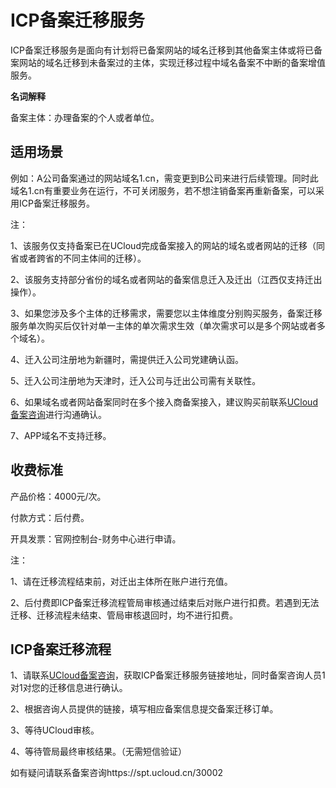 

# ICP备案迁移服务



ICP备案迁移服务是面向有计划将已备案网站的域名迁移到其他备案主体或将已备案网站的域名迁移到未备案过的主体，实现迁移过程中域名备案不中断的备案增值服务。

**名词解释**

备案主体：办理备案的个人或者单位。

## 适用场景 

例如：A公司备案通过的网站域名1.cn，需变更到B公司来进行后续管理。同时此域名1.cn有重要业务在运行，不可关闭服务，若不想注销备案再重新备案，可以采用ICP备案迁移服务。

注：

1、该服务仅支持备案已在UCloud完成备案接入的网站的域名或者网站的迁移（同省或者跨省的不同主体间的迁移）。

2、该服务支持部分省份的域名或者网站的备案信息迁入及迁出（江西仅支持迁出操作）。

3、如果您涉及多个主体的迁移需求，需要您以主体维度分别购买服务，备案迁移服务单次购买后仅针对单一主体的单次需求生效（单次需求可以是多个网站或者多个域名）。

4、迁入公司注册地为新疆时，需提供迁入公司党建确认函。

5、迁入公司注册地为天津时，迁入公司与迁出公司需有关联性。

6、如果域名或者网站备案同时在多个接入商备案接入，建议购买前联系[UCloud备案咨询](https://spt.ucloud.cn/30002)进行沟通确认。

7、APP域名不支持迁移。



## 收费标准 

产品价格：4000元/次。

付款方式：后付费。

开具发票：官网控制台-财务中心进行申请。

注：

1、请在迁移流程结束前，对迁出主体所在账户进行充值。

2、后付费即ICP备案迁移流程管局审核通过结束后对账户进行扣费。若遇到无法迁移、迁移流程未结束、管局审核退回时，均不进行扣费。



## ICP备案迁移流程

1、请联系[UCloud备案咨询](https://spt.ucloud.cn/30002)，获取ICP备案迁移服务链接地址，同时备案咨询人员1对1对您的迁移信息进行确认。

2、根据咨询人员提供的链接，填写相应备案信息提交备案迁移订单。

3、等待UCloud审核。

4、等待管局最终审核结果。（无需短信验证）



如有疑问请联系备案咨询https://spt.ucloud.cn/30002